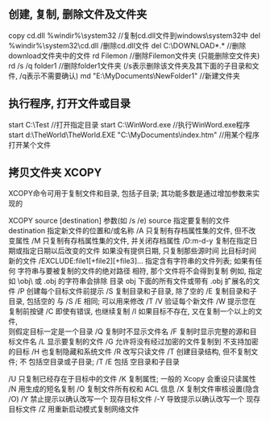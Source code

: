 ## 创建, 复制, 删除文件及文件夹

copy cd.dll %windir%\system32  //复制cd.dll文件到windows\system32中
del %windir%\system32\cd.dll  /删除cd.dll文件
del C:\DOWNLOAD\*.*  //删除download文件夹中的文件
rd Filemon  //删除Filemon文件夹 (只能删除空文件夹)
rd /s /q folder1  //删除folder1文件夹
(/s表示删除该文件夹及其下面的子目录和文件, /q表示不需要确认)
md "E:\MyDocuments\NewFolder1"  //新建文件夹

## 执行程序, 打开文件或目录
start C:\Test  //打开指定目录
start C:\WinWord.exe  //执行WinWord.exe程序
start d:\TheWorld\TheWorld.EXE "C:\MyDocuments\index.htm"  //用某个程序打开某个文件

## 拷贝文件夹 XCOPY

XCOPY命令可用于复制文件和目录, 包括子目录; 其功能多数是通过增加参数来实现的

XCOPY source [destination] 参数(如 /s /e) 
source 指定要复制的文件
destination 指定新文件的位置和/或名称
/A 只复制有存档属性集的文件, 但不改变属性
/M 只复制有存档属性集的文件, 并关闭存档属性
/D:m-d-y 复制在指定日期或指定日期以后改变的文件
如果没有提供日期, 只复制那些源时间 
比目标时间新的文件
/EXCLUDE:file1[+file2][+file3]... 
指定含有字符串的文件列表; 如果有任何 
字符串与要被复制的文件的绝对路径 
相符, 那个文件将不会得到复制
例如, 指定如 \obj\ 或 .obj 的字符串会排除 
目录 obj 下面的所有文件或带有 
.obj 扩展名的文件
/P 创建每个目标文件前提示
/S 复制目录和子目录, 除了空的
/E 复制目录和子目录, 包括空的
与 /S /E 相同; 可以用来修改 /T
/V 验证每个新文件
/W 提示您在复制前按键
/C 即使有错误, 也继续复制
/I 如果目标不存在, 又在复制一个以上的文件,  
则假定目标一定是一个目录
/Q 复制时不显示文件名
/F 复制时显示完整的源和目标文件名
/L 显示要复制的文件
/G 允许将没有经过加密的文件复制到 
不支持加密的目标
/H 也复制隐藏和系统文件
/R 改写只读文件
/T 创建目录结构, 但不复制文件; 不 
包括空目录或子目录; /T /E 包括 
空目录和子目录

/U 只复制已经存在于目标中的文件
/K 复制属性; 一般的 Xcopy 会重设只读属性
/N 用生成的短名复制
/O 复制文件所有权和 ACL 信息
/X 复制文件审核设置(隐含 /O)
/Y 禁止提示以确认改写一个 
现存目标文件
/-Y 导致提示以确认改写一个 
现存目标文件
/Z 用重新启动模式复制网络文件
